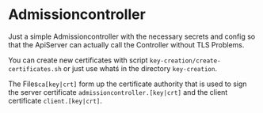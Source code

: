 # Admissioncontroller

Just a simple Admissioncontroller with the necessary secrets and config so that the ApiServer can actually call the Controller without TLS Problems.

You can create new certificates with script ```key-creation/create-certificates.sh``` or just use whatś in the directory ```key-creation```.

The Files```ca[key|crt]``` form up the certificate authority that is used to sign the server certificate ```admissioncontroller.[key|crt]``` and the client certificate ```client.[key|crt]```.
